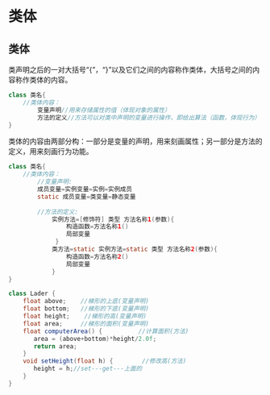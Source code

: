 # 类体

## 类体

类声明之后的一对大括号“{”，“}”以及它们之间的内容称作类体，大括号之间的内容称作类体的内容。 

```java
class 类名{
    //类体内容：
        变量声明//用来存储属性的值（体现对象的属性）
        方法的定义//方法可以对类中声明的变量进行操作，即给出算法（函数，体现行为）
}    
```

类体的内容由两部分构：一部分是变量的声明，用来刻画属性；另一部分是方法的定义，用来刻画行为功能。 

```java
class 类名{
    //类体内容：
        //变量声明:
    	成员变量=实例变量=实例=实例成员
        static 成员变量=类变量=静态变量
            
        //方法的定义:
            实例方法=[修饰符] 类型 方法名称1(参数){
                构造函数=方法名称1()
                局部变量
             }
            类方法=static 实例方法=static 类型 方法名称2(参数){
                构造函数=方法名称2()
                局部变量
            }
} 
```



```java
class Lader { 
    float above;    //梯形的上底(变量声明)
    float bottom;   //梯形的下底(变量声明)
    float height;    //梯形的高(变量声明)
    float area;     //梯形的面积(变量声明)
    float computerArea() {          //计算面积(方法)
       area = (above+bottom)*height/2.0f;
       return area;
    } 
    void setHeight(float h) {        //修改高(方法)
       height = h;//set---get---上面的
    }
}
```













